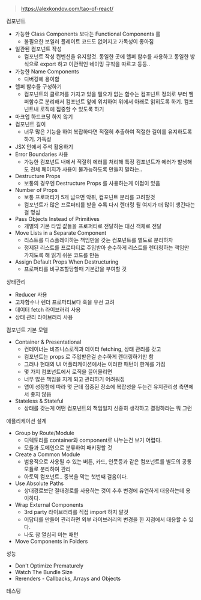 > https://alexkondov.com/tao-of-react/

컴포넌트
- 가능한 Class Components 보다는 Functional Components 를
  + 불필요한 보일러 플레이트 코드도 없어지고 가독성이 좋아짐
- 일관된 컴포넌트 작성
  + 컴포넌트 작성 컨벤션을 유지할것. 동일한 곳에 헬퍼 함수를 사용하고 동일한 방식으로 export 하고 이관적인 네이밍 규칙을 따르고 등등..
- 가능한 Name Components
  + 디버깅에 용이함
- 헬퍼 함수들 구성하기
  + 컴포넌트의 클로저를 가지고 있을 필요가 없는 함수는 컴포넌트 정의로 부터 헬퍼함수로 분리해서 컴포넌트 앞에 위치하여 위에서 아래로 읽히도록 하기. 컴포넌트내 로직에 집중할 수 있도록 하기
- 마크업 하드코딩 하지 않기
- 컴포넌트 길이
  + 너무 많은 기능을 하여 복잡하다면 적절히 추출하여 적절한 길이를 유지하도록 하기. 가독성
- JSX 안에서 주석 활용하기
- Error Boundaries 사용
  + 가능한 컴포넌트 내에서 적절히 에러를 처리해 특정 컴포넌트가 에러가 발생해도 전체 페이지가 사용이 불가능하도록 만들지 말라는..
- Destructure Props
  + 보통의 경우엔 Destructure Props 를 사용하는게 이점이 있음
- Number of Props
  + 보통 프로퍼티가 5개 넘으면 악취, 컴포넌트 분리를 고려할것
  + 컴포넌트가 많은 프로퍼티를 받을 수록 다시 렌더링 될 여지가 더 많이 생긴다는걸 명심
- Pass Objects Instead of Primitives
  + 개별의 기본 타입 값들을 프로퍼티로 전달하는 대신 객체로 전달
- Move Lists in a Separate Component
  + 리스트를 디스플레이하는 책임만을 갖는 컴포넌트를 별도로 분리하자
  + 정제된 리스트를 프로퍼티로 주입받아 순수하게 리스트를 렌더링하는 책임만 가지도록 해 읽기 쉬운 코드를 만듬
- Assign Default Props When Destructuring
  + 프로퍼티를 비구조할당할때 기본값을 부여할 것

상태관리
- Reducer 사용
- 고차함수나 렌더 프로퍼티보다 훅을 우선 고려
- 데이터 fetch 라이브러리 사용
- 상태 관리 라이브러리 사용

컴포넌트 기본 모델
- Container & Presentational
  + 컨테이너는 비즈니스로직과 데이터 fetching, 상태 관리를 갖고
  + 컴포넌트는 props 로 주입받은걸 순수하게 렌더링하기만 함
  + 그러나 현대의 UI 어플리케이션에서는 이러한 패턴이 한계를 가짐
  + 몇 가지 컴포넌트에서 로직을 끌어올리면
  + 너무 많은 책임을 지게 되고 관리하기 어려워짐
  + 앱이 성장함에 따라 몇 군데 집중된 장소에 복잡성을 두는건 유지관리성 측면에서 좋지 않음
- Stateless & Stateful
  + 상태를 갖는게 어떤 컴포넌트의 책임일지 신중히 생각하고 결정하라는 뭐 그런

애플리케이션 설계
- Group by Route/Module
  + 디렉토리를 container와 component로 나누는건 보기 어렵다.
  + 모듈과 도메인으로 분류하여 패키징할 것
- Create a Common Module
  + 범용적으로 사용될 수 있는 버튼, 카드, 인풋등과 같은 컴포넌트를 별도의 공통 모듈로 분리하여 관리
  + 아토믹 컴포넌트.. 중복을 막는 첫번째 걸음이다.
- Use Absolute Paths
  + 상대경로보단 절대경로를 사용하는 것이 추후 변경에 유연하게 대응하는데 용이하다.
- Wrap External Components
  + 3rd party 라이브러리를 직접 import 하지 말것
  + 어답터를 만들어 관리하면 외부 라이브러리의 변경을 한 지점에서 대응할 수 있다.
  + 나도 참 열심히 미는 패턴
- Move Components in Folders

성능
- Don't Optimize Prematurely
- Watch The Bundle Size
- Rerenders - Callbacks, Arrays and Objects

테스팅
